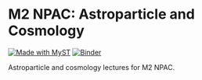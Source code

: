 # M2 NPAC: Astroparticle and Cosmology

[![Made with MyST](https://img.shields.io/badge/made%20with-myst-orange)](https://myst.tools)
[![Binder](https://mybinder.org/badge_logo.svg)](https://mybinder.org/v2/git/https%3A%2F%2Fgitlab.in2p3.fr%2Fjeremy.neveu%2Fm2-npac-cosmology/HEAD)

Astroparticle and cosmology lectures for M2 NPAC.